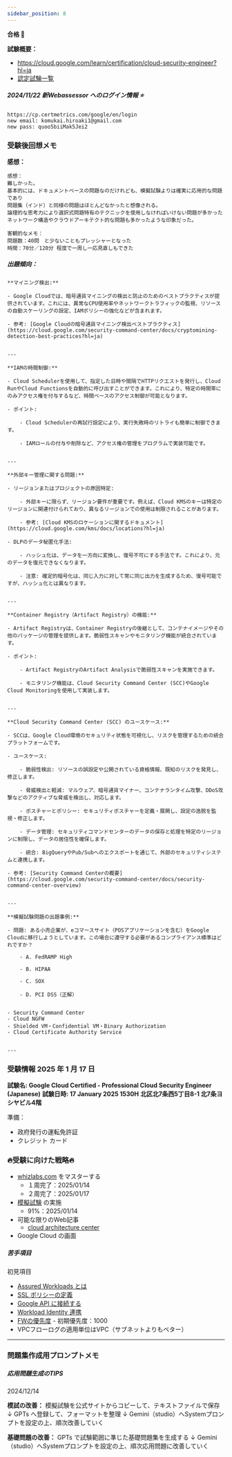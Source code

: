 ```yaml
---
sidebar_position: 8
---
```


**合格 🥳**

**試験概要：**
- https://cloud.google.com/learn/certification/cloud-security-engineer?hl=ja
- [認定試験一覧](https://cloud.google.com/blog/topics/training-certifications/which-google-cloud-certification-exam-should-you-take?hl=en)

#####  2024/11/22 新Webassessor へのログイン情報 ⭐️
```
https://cp.certmetrics.com/google/en/login
new email: komukai.hiroaki1@gmail.com
new pass: quoo5biiMak5Jei2
```

### 受験後回想メモ

**感想：**
```
感想：
難しかった。
基本的には、ドキュメントベースの問題なのだけれども、模擬試験よりは確実に応用的な問題であり
問題集（インド）と同様の問題はほとんどなかったと想像される。
論理的な思考力により選択式問題特有のテクニックを使用しなければいけない問題が多かった
ネットワーク構造やクラウドアーキテクト的な問題も多かったような印象だった。

客観的なメモ：
問題数：40問　と少ないこともプレッシャーとなった
時間：70分／120分 程度で一周し一応見直しもできた
```

##### 出題傾向：
```
**マイニング検出:**

- Google Cloudでは、暗号通貨マイニングの検出と防止のためのベストプラクティスが提供されています。これには、異常なCPU使用率やネットワークトラフィックの監視、リソースの自動スケーリングの設定、IAMポリシーの強化などが含まれます。
    
- 参考: [Google Cloudの暗号通貨マイニング検出ベストプラクティス](https://cloud.google.com/security-command-center/docs/cryptomining-detection-best-practices?hl=ja)
    

---

**IAMの時間制御:**

- Cloud Schedulerを使用して、指定した日時や間隔でHTTPリクエストを発行し、Cloud RunやCloud Functionsを自動的に呼び出すことができます。これにより、特定の時間帯にのみアクセス権を付与するなど、時間ベースのアクセス制御が可能となります。
    
- ポイント:
    
    - Cloud Schedulerの再試行設定により、実行失敗時のリトライも簡単に制御できます。
        
    - IAMロールの付与や削除など、アクセス権の管理をプログラムで実装可能です。
        

---

**外部キー管理に関する問題:**

- リージョンまたはプロジェクトの原因特定:
    
    - 外部キーに限らず、リージョン要件が重要です。例えば、Cloud KMSのキーは特定のリージョンに関連付けられており、異なるリージョンでの使用は制限されることがあります。
        
    - 参考: [Cloud KMSのロケーションに関するドキュメント](https://cloud.google.com/kms/docs/locations?hl=ja)
        
- DLPのデータ秘匿化手法:
    
    - ハッシュ化は、データを一方向に変換し、復号不可にする手法です。これにより、元のデータを復元できなくなります。
        
    - 注意: 確定的暗号化は、同じ入力に対して常に同じ出力を生成するため、復号可能ですが、ハッシュ化とは異なります。
        

---

**Container Registry（Artifact Registry）の機能:**

- Artifact Registryは、Container Registryの後継として、コンテナイメージやその他のパッケージの管理を提供します。脆弱性スキャンやモニタリング機能が統合されています。
    
- ポイント:
    
    - Artifact RegistryのArtifact Analysisで脆弱性スキャンを実施できます。
        
    - モニタリング機能は、Cloud Security Command Center (SCC)やGoogle Cloud Monitoringを使用して実装します。
        

---

**Cloud Security Command Center (SCC) のユースケース:**

- SCCは、Google Cloud環境のセキュリティ状態を可視化し、リスクを管理するための統合プラットフォームです。
    
- ユースケース:
    
    - 脆弱性検出: リソースの誤設定や公開されている資格情報、既知のリスクを発見し、修正します。
        
    - 脅威検出と軽減: マルウェア、暗号通貨マイナー、コンテナランタイム攻撃、DDoS攻撃などのアクティブな脅威を検出し、対応します。
        
    - ポスチャーとポリシー: セキュリティポスチャーを定義・展開し、設定の逸脱を監視・修正します。
        
    - データ管理: セキュリティコマンドセンターのデータの保存と処理を特定のリージョンに制限し、データの居住性を確保します。
        
    - 統合: BigQueryやPub/Subへのエクスポートを通じて、外部のセキュリティシステムと連携します。
        
- 参考: [Security Command Centerの概要](https://cloud.google.com/security-command-center/docs/security-command-center-overview)
    

---

**模擬試験問題の出題事例:**

- 問題: ある小売企業が、eコマースサイト（POSアプリケーションを含む）をGoogle Cloudに移行しようとしています。この場合に遵守する必要があるコンプライアンス標準はどれですか？
    
    - A. FedRAMP High
        
    - B. HIPAA
        
    - C. SOX
        
    - D. PCI DSS（正解）
        

- Security Command Center
- Cloud NGFW
- Shielded VM・Confidential VM・Binary Authorization  
- Cloud Certificate Authority Service


---
```



### 受験情報 2025 年 1 月 17 日

**試験名: Google Cloud Certified - Professional Cloud Security Engineer (Japanese)**
**試験日時: 17 January 2025 1530H**
**北区北7条西5丁目8-1 北7条ヨシヤビル4階**

準備：
- 政府発行の運転免許証
- クレジット カード
### 🔥受験に向けた戦略🔥
 
- [whizlabs.com](https://www.whizlabs.com/learn/course/google-cloud-certified-professional-cloud-security-engineer/301) をマスターする
	- １周完了：2025/01/14
	- ２周完了：2025/01/17
- [模擬試験](https://docs.google.com/forms/d/e/1FAIpQLSf4ADmZr8WnDZjIK6dWvRTel2VmsP0fJtONy6UOFjWZHe-MpQ/viewform?hl=ja) の実施
	-  91%：2025/01/14
- 可能な限りのWeb記事
	- [cloud architecture center](https://cloud.google.com/architecture?hl=ja)
- Google Cloud の画面

##### 苦手項目

初見項目
- [Assured Workloads とは](https://cloud.google.com/assured-workloads/docs/overview?hl=ja)
- [SSL ポリシーの定義](https://cloud.google.com/load-balancing/docs/ssl-policies-concepts?hl=ja#defining_an_ssl_policy)
- [Google API に接続する](https://cloud.google.com/vpc/docs/private-access-options?hl=ja#connect-google-apis)
- [Workload Identity 連携](https://cloud.google.com/iam/docs/workload-identity-federation?hl=ja)
- [FWの優先度](https://cloud.google.com/firewall/docs/firewalls?hl=ja#priority_order_for_firewall_rules) - 初期優先度：1000
- VPCフローログの適用単位はVPC（サブネットよりもベター）

---

### 問題集作成用プロンプトメモ

##### 応用問題生成のTIPS

2024/12/14 

**模試の改善：**
模擬試験を公式サイトからコピーして、テキストファイルで保存
↓
GPTs へ登録して、フォーマットを整理
↓
Gemini（studio）へSystemプロンプトを設定の上、順次改善していく

**基礎問題の改善：**
GPTs で試験範囲に準じた基礎問題集を生成する
↓
Gemini（studio）へSystemプロンプトを設定の上、順次応用問題に改善していく